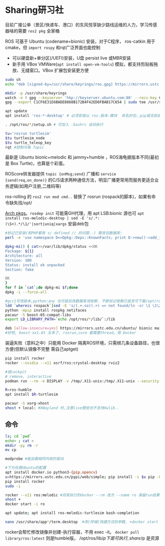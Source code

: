 # Sharing研习社

目前广接公单（景区/快递车、港口）的东风悦享缺少路线运维的人力，学习传感器啥的需要 `ros2 pkg` 全家桶

ROS 可基于 Ubuntu (codename=bionic) 安装，对于C程序， ros-catkin 用于cmake，但 `import rospy` 和rqt广泛界面也能控制

- 可以硬盘新+单分区(/UEFI)安装，U盘 persist live 或MBR安装
- 新手用 VBox VMWare(`apt install open-vm-tools`) 模拟，都支持剪贴板拖放、无缝窗口。VBox 扩展包安装更方便

```bash
sudo sh
echo "deb [signed-by=/usr/share/keyrings/ros.gpg] https://mirrors.ustc.edu.cn/ros/ubuntu $(lsb_release -sc) main" > /etc/apt/sources.list.d/ros-latest.list

mkdir -p /usr/share/keyrings
watch -e ! gpg --keyserver 'hkp://keyserver.ubuntu.com:80' --recv-key C1CF6E31E6BADE8868B172B4F42ED6FBAB17C654
gpg --export C1CF6E31E6BADE8868B172B4F42ED6FBAB17C654 | sudo tee /usr/share/keyrings/ros.gpg > /dev/null

apt update
apt install 'ros-*-desktop' # 必须安装以 ros-版本-模块  命名的包，pip或无前缀包 是大坑

. /opt/ros/*/setup.sh # 可加入 .bashrc 自动执行

tu='rosrun turtlesim'
$tu turtlesim_node
$tu turtle_teleop_key
rqt #控制乌龟 Topic
```

最新是 Ubuntu bionic+melodic 和 jammy+humble ，ROS海龟据版本不同(最初是 Box Turtle)，也算是个彩蛋。

ROScore转发器提供 `topic {onMsg;send}` 广播和 `service {send(req,on_done)}` 的C/S请求两种通信方法，明显广播更常用而服务更适合业务逻辑(如用户注册,二维码等)

ros-rolling 的 `ros2 run mod cmd..` 替换了 rosrun (rospack的脚本)，如果有命令缺失找/opt/

[Arch pkgs](https://devbins.github.io/post/%E5%9C%A8arch%E4%B8%8A%E5%AE%89%E8%A3%85ros/)。`rosdep init` 可能需GH代理，用 apt LSB:bionic 源也可 `apt install ros-melodic-desktop | sed -E 's/.*: (\S+).*/\1/'|sort|uniq|xargs` 安装deb包

```sh
#标记已安装(和PHP都有 s/ defined // 的问题..) 需改包数据库:
perl -e 'use namespace D=>Dpkg::Deps::KnownFacts; print D->new()->add_installed_package('py','1','x86_64')'

dpkg-mi() { cat>>/var/lib/dpkg/status <<OK
Package: ${1}
Architecture: all
Version: 100
Status: install ok unpacked
Section: fake

OK
}
for f in `cat`;do dpkg-mi $f;done
dpkg -i --force-all

#gcc1可改版本,python:any 也可装后改数据库消依赖. 不断标记依赖已装至可下载/opt/ros*
ldd `whereis rospack`|sed -E 's/(.+.so)(.+) => not found/ln -sr \1 \1\2/'
python -mpip install rospkg netifaces
pacaur -S boost-65-compat-libs
export LD_LIBRARY_PATH=`echo /opt/ros/*/lib/`:/lib

deb [allow-insecure=yes] https://mirrors.ustc.edu.cn/ubuntu/ bionic main universe multiverse
#好吧, boost-xx1.65 太多了, rosrun,core 都需要thread。用 Docker
```

装逼失败（意料之中）只能用 Docker 隔离ROS环境，只需绑几条设备路径，也很方便(但默认镜像不完整 需自己aptget)

```sh
pip install rocker
rocker --nvidia --x11 osrf/ros:crystal-desktop rviz2

#或cockpit
# remove, interactive
podman run --rm -e DISPLAY -v /tmp/.X11-unix:/tmp/.X11-unix --security-opt label=type:container_runtime_t -it --entrypoint bash ros

R=ros-humble
apt install $R-turtlesim

pacaur -S xorg-xhost
xhost + local: #XWayland 时,注意live壁纸也不支持Xwlib..
```


## 命令

```sh
ls; cd `pwd`
echo> ; cat <
mkdir -p; rm -r
mv cp 

modprobe #能加载相同内核的驱动

#下为任意Ubuntu的配置
apt install docker.io python3-{pip,opencv}
u=https://mirrors.ustc.edu.cn/pypi/web/simple; pip install -i $u pip -U;pip config set global.index-url $u
pip install rocker
sudo -i

rocker --x11 ros:melodic #将其执行的docker --rm 改为 --name ro 保留run结果
xhost +
docker start -i ro

apt update; apt install ros-melodic-turtlesim bash-completion

nano /usr/share/app*/term.desktop  #改[终端]快捷方式的参数, +docker start , 另存到桌面 方便启动ROS终端
```

rocker会帮忙修改镜像并创建-执行容器，不用 exec -it。 `docker pull library/ros:latest` 则是humble版， /opt/ros/lib/$p 下是可执行, share/$p 是资源

